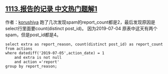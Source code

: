 ## [1113.报告的记录 中文热门题解1](https://leetcode.cn/problems/reported-posts/solutions/100000/spamde-report_countwen-ti-jie-jue-by-korushiya)

作者：[korushiya](https://leetcode.cn/u/korushiya)
跑了几次发现spam的report_count都是2，最后发现原因是select行里面要count(distinct post_id)。
因为2019-07-04 原表中这天有两个spam，但是post_id都是4。


```
select extra as report_reason, count(distinct post_id) as report_count
from actions
where datediff('2019-07-05',action_date) = 1
    and extra is not null
    and action ='report'
group by report_reason;
```
